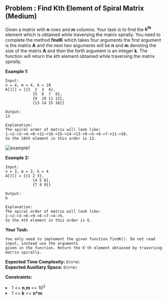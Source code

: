 ## Problem : Find Kth Element of Spiral Matrix (Medium)
Given a matrix with **n** rows and **m** columns. Your task is to find the **k<sup>th</sup>** element which is obtained while traversing the matrix spirally. You need to complete the method **findK** which takes four arguments the first argument is the matrix **A** and the next two arguments will be **n** and **m** denoting the size of the matrix **A** and then the forth argument is an integer **k**. The function will return the kth element obtained while traversing the matrix spirally.

**Example 1:**
```
Input:
n = 4, m = 4, k = 10
A[][] = {{1  2  3  4},
            {5  6  7  8},
            {9  10 11 12},
            {13 14 15 16}}

Output:
13

Explanation:
The spiral order of matrix will look like:
1->2->3->4->8->12->16->15->14->13->9->5->6->7->11->10. 
So the 10th element in this order is 13. 
```
<img src="https://media.geeksforgeeks.org/img-practice/prod/addEditProblem/700274/Web/Other/blobid0_1687070632.png" alt="example1" border="0">

**Example 2:**
```
Input:
n = 3, m = 3, k = 4
A[][] = {{1 2 3},
            {4 5 6},
            {7 8 9}}

Output:
6

Explanation:
The spiral order of matrix will look like: 
1->2->3->6->9->8->7->4->5. 
So the 4th element in this order is 6.
```

**Your Task:**
```
You only need to implement the given function findK(). Do not read input, instead use the arguments
given in the function. Return the K'th element obtained by traversing matrix spirally.
```

**Expected Time Complexity:** ```O(n*m)```<br>
**Expected Auxiliary Space:** ```O(n*m)```

**Constraints:**
<li>1 <= <b>n</b>,<b>m</b> <= 10<sup>3</sup></li>
<li>1 <= <b>k</b> <= <b>n*m</b></li>